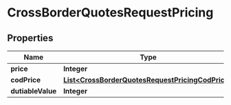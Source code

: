 

# CrossBorderQuotesRequestPricing

## Properties

Name | Type | Description | Notes
------------ | ------------- | ------------- | -------------
**price** | **Integer** |  |  [optional]
**codPrice** | [**List&lt;CrossBorderQuotesRequestPricingCodPrice&gt;**](CrossBorderQuotesRequestPricingCodPrice.md) |  |  [optional]
**dutiableValue** | **Integer** |  |  [optional]



